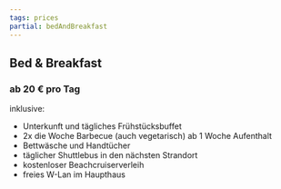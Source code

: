```yaml
---
tags: prices
partial: bedAndBreakfast
---
```


## Bed & Breakfast

### ab 20 € pro Tag

<div class="h4">inklusive:</div>

* Unterkunft und tägliches Frühstücksbuffet
* 2x die Woche Barbecue (auch vegetarisch) ab 1 Woche Aufenthalt
* Bettwäsche und Handtücher
* täglicher Shuttlebus in den nächsten Strandort
* kostenloser Beachcruiserverleih
* freies W-Lan im Haupthaus
